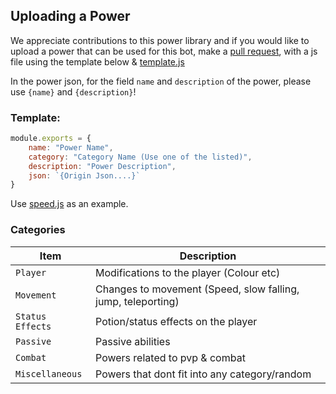 ## Uploading a Power
We appreciate contributions to this power library and if you would like to upload a power that can be used for this bot, make a [pull request](https://github.com/Exzotic5485/OriginCreator-Powers/pulls), with a js file using the template below & [template.js](https://github.com/Exzotic5485/OriginCreator-Powers/blob/main/template.js)

In the power json, for the field `name` and `description` of the power, please use `{name}` and `{description}`!

### Template:
```js
module.exports = {
    name: "Power Name",
    category: "Category Name (Use one of the listed)",
    description: "Power Description",
    json: `{Origin Json....}`
}
```
Use [speed.js](https://github.com/Exzotic5485/OriginCreator-Powers/blob/main/speed.js) as an example.

### Categories
| Item         | Description |
|--------------|-----------------|
| `Player` | Modifications to the player (Colour etc) |
| `Movement` | Changes to movement (Speed, slow falling, jump, teleporting)      |
| `Status Effects` | Potion/status effects on the player|
| `Passive` | Passive abilities|
| `Combat` | Powers related to pvp & combat|
| `Miscellaneous` | Powers that dont fit into any category/random|
